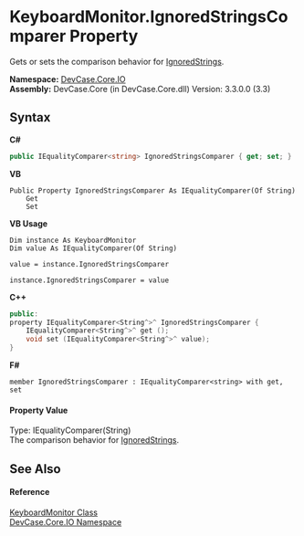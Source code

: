 # KeyboardMonitor.IgnoredStringsComparer Property 
 

Gets or sets the comparison behavior for <a href="P_DevCase_Core_IO_KeyboardMonitor_IgnoredStrings">IgnoredStrings</a>.

**Namespace:**&nbsp;<a href="N_DevCase_Core_IO">DevCase.Core.IO</a><br />**Assembly:**&nbsp;DevCase.Core (in DevCase.Core.dll) Version: 3.3.0.0 (3.3)

## Syntax

**C#**<br />
``` C#
public IEqualityComparer<string> IgnoredStringsComparer { get; set; }
```

**VB**<br />
``` VB
Public Property IgnoredStringsComparer As IEqualityComparer(Of String)
	Get
	Set
```

**VB Usage**<br />
``` VB Usage
Dim instance As KeyboardMonitor
Dim value As IEqualityComparer(Of String)

value = instance.IgnoredStringsComparer

instance.IgnoredStringsComparer = value
```

**C++**<br />
``` C++
public:
property IEqualityComparer<String^>^ IgnoredStringsComparer {
	IEqualityComparer<String^>^ get ();
	void set (IEqualityComparer<String^>^ value);
}
```

**F#**<br />
``` F#
member IgnoredStringsComparer : IEqualityComparer<string> with get, set

```


#### Property Value
Type: IEqualityComparer(String)<br />The comparison behavior for <a href="P_DevCase_Core_IO_KeyboardMonitor_IgnoredStrings">IgnoredStrings</a>.

## See Also


#### Reference
<a href="T_DevCase_Core_IO_KeyboardMonitor">KeyboardMonitor Class</a><br /><a href="N_DevCase_Core_IO">DevCase.Core.IO Namespace</a><br />